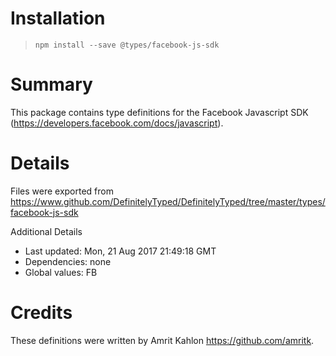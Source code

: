 # Installation
> `npm install --save @types/facebook-js-sdk`

# Summary
This package contains type definitions for the Facebook Javascript SDK (https://developers.facebook.com/docs/javascript).

# Details
Files were exported from https://www.github.com/DefinitelyTyped/DefinitelyTyped/tree/master/types/facebook-js-sdk

Additional Details
 * Last updated: Mon, 21 Aug 2017 21:49:18 GMT
 * Dependencies: none
 * Global values: FB

# Credits
These definitions were written by Amrit Kahlon <https://github.com/amritk>.

